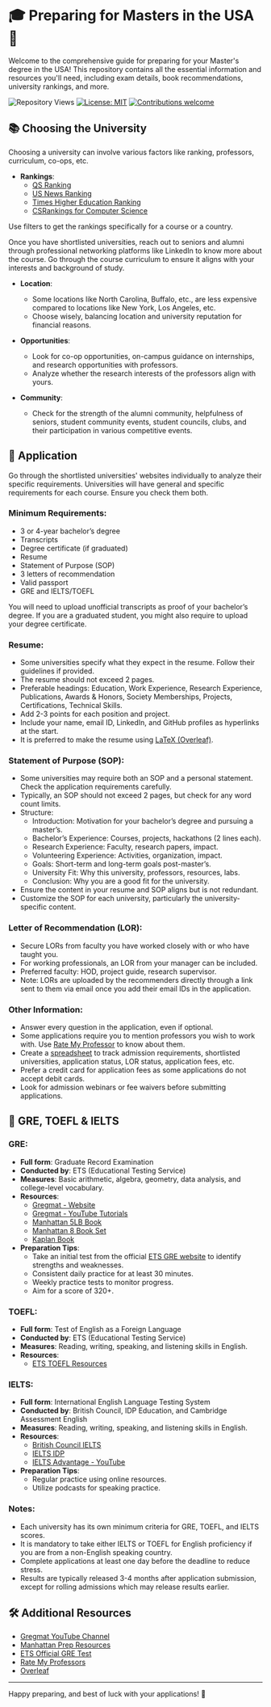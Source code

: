 # 🎓 Preparing for Masters in the USA 🏫

Welcome to the comprehensive guide for preparing for your Master's degree in the USA! This repository contains all the essential information and resources you'll need, including exam details, book recommendations, university rankings, and more.

![Repository Views](https://visitor-badge.glitch.me/badge?page_id=KavinAravindhan.USA-Masters-Preparation-Guide)
[![License: MIT](https://img.shields.io/badge/License-MIT-yellow.svg)](https://opensource.org/licenses/MIT)
[![Contributions welcome](https://img.shields.io/badge/contributions-welcome-brightgreen.svg?style=flat)](https://github.com/dwyl/esta/issues)

## 📚 Choosing the University

Choosing a university can involve various factors like ranking, professors, curriculum, co-ops, etc.

- **Rankings**:
  - [QS Ranking](https://www.topuniversities.com/university-rankings)
  - [US News Ranking](https://www.usnews.com/best-colleges)
  - [Times Higher Education Ranking](https://www.timeshighereducation.com/world-university-rankings)
  - [CSRankings for Computer Science](http://csrankings.org/)

Use filters to get the rankings specifically for a course or a country.

Once you have shortlisted universities, reach out to seniors and alumni through professional networking platforms like LinkedIn to know more about the course. Go through the course curriculum to ensure it aligns with your interests and background of study.

- **Location**:
  - Some locations like North Carolina, Buffalo, etc., are less expensive compared to locations like New York, Los Angeles, etc.
  - Choose wisely, balancing location and university reputation for financial reasons.

- **Opportunities**:
  - Look for co-op opportunities, on-campus guidance on internships, and research opportunities with professors.
  - Analyze whether the research interests of the professors align with yours.

- **Community**:
  - Check for the strength of the alumni community, helpfulness of seniors, student community events, student councils, clubs, and their participation in various competitive events.

## 📝 Application

Go through the shortlisted universities' websites individually to analyze their specific requirements. Universities will have general and specific requirements for each course. Ensure you check them both.

### Minimum Requirements:
- 3 or 4-year bachelor’s degree
- Transcripts
- Degree certificate (if graduated)
- Resume
- Statement of Purpose (SOP)
- 3 letters of recommendation
- Valid passport
- GRE and IELTS/TOEFL

You will need to upload unofficial transcripts as proof of your bachelor’s degree. If you are a graduated student, you might also require to upload your degree certificate.

### Resume:

- Some universities specify what they expect in the resume. Follow their guidelines if provided.
- The resume should not exceed 2 pages.
- Preferable headings: Education, Work Experience, Research Experience, Publications, Awards & Honors, Society Memberships, Projects, Certifications, Technical Skills.
- Add 2-3 points for each position and project.
- Include your name, email ID, LinkedIn, and GitHub profiles as hyperlinks at the start.
- It is preferred to make the resume using [LaTeX (Overleaf)](https://www.overleaf.com/).

### Statement of Purpose (SOP):

- Some universities may require both an SOP and a personal statement. Check the application requirements carefully.
- Typically, an SOP should not exceed 2 pages, but check for any word count limits.
- Structure:
  - Introduction: Motivation for your bachelor’s degree and pursuing a master’s.
  - Bachelor’s Experience: Courses, projects, hackathons (2 lines each).
  - Research Experience: Faculty, research papers, impact.
  - Volunteering Experience: Activities, organization, impact.
  - Goals: Short-term and long-term goals post-master’s.
  - University Fit: Why this university, professors, resources, labs.
  - Conclusion: Why you are a good fit for the university.
- Ensure the content in your resume and SOP aligns but is not redundant.
- Customize the SOP for each university, particularly the university-specific content.

### Letter of Recommendation (LOR):

- Secure LORs from faculty you have worked closely with or who have taught you.
- For working professionals, an LOR from your manager can be included.
- Preferred faculty: HOD, project guide, research supervisor.
- Note: LORs are uploaded by the recommenders directly through a link sent to them via email once you add their email IDs in the application.

### Other Information:

- Answer every question in the application, even if optional.
- Some applications require you to mention professors you wish to work with. Use [Rate My Professor](https://www.ratemyprofessors.com/) to know about them.
- Create a [spreadsheet](https://docs.google.com/spreadsheets/) to track admission requirements, shortlisted universities, application status, LOR status, application fees, etc.
- Prefer a credit card for application fees as some applications do not accept debit cards.
- Look for admission webinars or fee waivers before submitting applications.

## 📑 GRE, TOEFL & IELTS

### GRE:

- **Full form**: Graduate Record Examination
- **Conducted by**: ETS (Educational Testing Service)
- **Measures**: Basic arithmetic, algebra, geometry, data analysis, and college-level vocabulary.
- **Resources**:
  - [Gregmat - Website](https://www.gregmat.com/)
  - [Gregmat - YouTube Tutorials](https://www.youtube.com/channel/UCo7oFQAcSOQqZlXbpcf0YoA)
  - [Manhattan 5LB Book](#)
  - [Manhattan 8 Book Set](#)
  - [Kaplan Book](#)
- **Preparation Tips**:
  - Take an initial test from the official [ETS GRE website](https://www.ets.org/gre) to identify strengths and weaknesses.
  - Consistent daily practice for at least 30 minutes.
  - Weekly practice tests to monitor progress.
  - Aim for a score of 320+.

### TOEFL:

- **Full form**: Test of English as a Foreign Language
- **Conducted by**: ETS (Educational Testing Service)
- **Measures**: Reading, writing, speaking, and listening skills in English.
- **Resources**:
  - [ETS TOEFL Resources](https://www.ets.org/toefl)

### IELTS:

- **Full form**: International English Language Testing System
- **Conducted by**: British Council, IDP Education, and Cambridge Assessment English
- **Measures**: Reading, writing, speaking, and listening skills in English.
- **Resources**:
  - [British Council IELTS](https://www.britishcouncil.org/exam/ielts)
  - [IELTS IDP](https://www.ieltsidpindia.com/)
  - [IELTS Advantage - YouTube](https://www.youtube.com/user/IELTSAdvantage)
- **Preparation Tips**:
  - Regular practice using online resources.
  - Utilize podcasts for speaking practice.

### Notes:

- Each university has its own minimum criteria for GRE, TOEFL, and IELTS scores.
- It is mandatory to take either IELTS or TOEFL for English proficiency if you are from a non-English speaking country.
- Complete applications at least one day before the deadline to reduce stress.
- Results are typically released 3-4 months after application submission, except for rolling admissions which may release results earlier.

## 🛠️ Additional Resources

- [Gregmat YouTube Channel](https://www.youtube.com/channel/UCo7oFQAcSOQqZlXbpcf0YoA)
- [Manhattan Prep Resources](https://www.manhattanprep.com/gre/)
- [ETS Official GRE Test](https://www.ets.org/gre)
- [Rate My Professors](https://www.ratemyprofessors.com/)
- [Overleaf](https://www.overleaf.com/)

---

Happy preparing, and best of luck with your applications! 🚀
